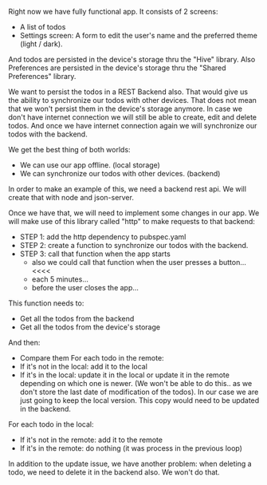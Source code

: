 
Right now we have fully functional app. It consists of 2 screens:
- A list of todos
- Settings screen: A form to edit the user's name and the preferred theme (light / dark).

And todos are persisted in the device's storage thru the "Hive" library.
Also Preferences are persisted in the device's storage thru the "Shared Preferences" library.

We want to persist the todos in a REST Backend also.
That would give us the ability to synchronize our todos with other devices.
That does not mean that we won't persist them in the device's storage anymore.
In case we don't have internet connection we will still be able to create, edit and delete todos. And once we have internet connection again we will synchronize our todos with the backend.

We get the best thing of both worlds:
- We can use our app offline. (local storage)
- We can synchronize our todos with other devices. (backend)

In order to make an example of this, we need a backend rest api.
We will create that with node and json-server.

Once we have that, we will need to implement some changes in our app.
We will make use of this library called "http" to make requests to that backend:
- STEP 1: add the http dependency to pubspec.yaml
- STEP 2: create a function to synchronize our todos with the backend.
- STEP 3: call that function when the app starts
  - also we could call that function when the user presses a button... <<<<
  - each 5 minutes...
  - before the user closes the app...

This function needs to:
- Get all the todos from the backend
- Get all the todos from the device's storage

And then:
- Compare them
For each todo in the remote:
- If it's not in the local: add it to the local
- If it's in the local: update it in the local or update it in the remote
   depending on which one is newer. (We won't be able to do this.. as we don't store the last date of modification of the todos).
   In our case we are just going to keep the local version.
    This copy would need to be updated in the backend.

For each todo in the local:
- If it's not in the remote: add it to the remote
- If it's in the remote: do nothing (it was process in the previous loop)

In addition to the update issue, we have another problem: when deleting a todo, we need to delete it in the backend also. We won't do that.